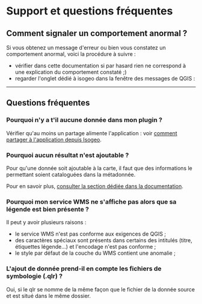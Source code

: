 # Support et questions fréquentes

## Comment signaler un comportement anormal ?

Si vous obtenez un message d'erreur ou bien vous constatez un comportement anormal, voici la procédure à suivre :

  - vérifier dans cette documentation si par hasard rien ne correspond à une explication du comportement constaté ;)
  - regarder l'onglet dédié à isogeo dans la fenêtre des messages de QGIS :

___

## Questions fréquentes

### Pourquoi n'y a t'il aucune donnée dans mon plugin ?

Vérifier qu'au moins un partage alimente l'application : voir [comment partager à l'application depuis Isogeo](/usage/configuration.md#share).

### Pourquoi aucun résultat n'est ajoutable ?

Pour qu'une donnée soit ajoutable à la carte, il faut que des informations le permettant soient cataloguées dans la métadonnée. 

Pour en savoir plus, [consulter la section dédiée dans la documentation](/usage/display.md).

### Pourquoi mon service WMS ne s'affiche pas alors que sa légende est bien présente ?

Il peut y avoir plusieurs raisons :

- le service WMS n'est pas conforme aux exigences de QGIS ;
- des caractères spéciaux sont présents dans certains des intitulés (titre, étiquettes légende...) et l'encodage n'est pas conforme ;
- le style par défaut de la couche du WMS contient une anomalie ;

### L'ajout de donnée prend-il en compte les fichiers de symbologie (.qlr) ?

Oui, si le qlr se nomme de la même façon que le fichier de la donnée source et est situé dans le même dossier.






